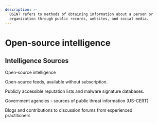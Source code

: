 ```yaml
---
description: >-
  OSINT refers to methods of obtaining information about a person or
  organization through public records, websites, and social media.
---
```


# Open-source intelligence

## Intelligence Sources

Open-source intelligence &#x20;

Open-source feeds, available without subscription.&#x20;

Publicly accessible reputation lists and malware signature databases.

Government agencies - sources of public threat information (US-CERT)&#x20;

Blogs and contributions to discussion forums from experienced practitioners
